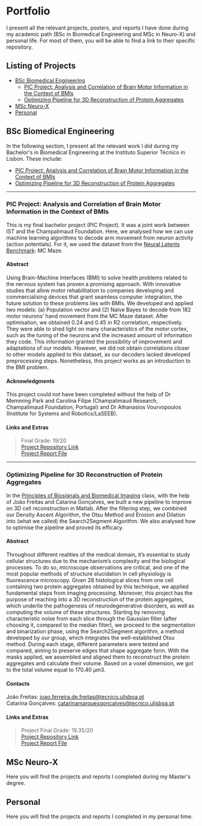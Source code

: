 # Portfolio
I present all the relevant projects, posters, and reports I have done during my academic path (BSc in Biomedical Engineering and MSc in Neuro-X) and personal life. For most of them, you will be able to find a link to their specific repository.

## Listing of Projects
- [BSc Biomedical Engineering](#bsc-biomedical-engineering)
    - [PIC Project: Analysis and Correlation of Brain Motor Information in the Context of BMIs](#pic-project-analysis-and-correlation-of-brain-motor-information-in-the-context-of-bmis)
    - [Optimizing Pipeline for 3D Reconstruction of Protein Aggregates](#optimizing-pipeline-for-3d-reconstruction-of-protein-aggregates)
- [MSc Neuro-X](#msc-neuro-x)
- [Personal](#personal)

## BSc Biomedical Engineering
In the following section, I present all the relevant work I did during my Bachelor's in Biomedical Engineering at the Instituto Superior Técnico in Lisbon. These include:
- [PIC Project: Analysis and Correlation of Brain Motor Information in the Context of BMIs](#pic-project-analysis-and-correlation-of-brain-motor-information-in-the-context-of-bmis)
- [Optimizing Pipeline for 3D Reconstruction of Protein Aggregates](#optimizing-pipeline-for-3d-reconstruction-of-protein-aggregates)

---
### PIC Project: Analysis and Correlation of Brain Motor Information in the Context of BMIs
This is my final bachelor project (PIC Project). It was a joint work between IST and the Champalimaud Foundation. Here, we analysed how we can use machine learning algorithms to decode arm movement from neuron activity (action potentials). For it, we used the dataset from the [Neural Latents Benchmark](https://neurallatents.github.io/datasets): MC Maze.

#### Abstract
Using Brain-Machine Interfaces (BMI) to solve health problems related to the nervous system has proven a promising approach. With innovative studies that allow motor rehabilitation to companies developing and commercialising devices that grant seamless computer integration, the future solution to these problems lies with BMIs. We developed and applied two models: (a) Population vector and (2) Naïve Bayes to decode from 182 motor neurons’ hand movement from the MC Maze dataset. After optimisation, we obtained 0.24 and 0.45 in R2 correlation, respectively. They were able to shed light on many characteristics of the motor cortex, such as the tuning of the neurons and the increased amount of information they code. This information granted the possibility of improvement and adaptations of our models. However, we did not obtain correlations closer to other models applied to this dataset, as our decoders lacked developed
preprocessing steps. Nonetheless, this project works as an introduction to the BMI problem.

#### Acknowledgments
This project could not have been completed without the help of Dr Memming Park and Carolina Filipe (Champalimaud Research, Champalimaud Foundation, Portugal) and Dr Athanasios Vourvopoulos (Institute for Systems and Robotics/LaSEEB).

#### Links and Extras
> Final Grade: 19/20 <br>
> [Project Repository Link](https://github.com/GuilhermeCosta-Ferreira/PIC-Motor-Cortex-and-BMIs) <br>
> [Project Report File](./BSc%20Biomedical%20Engineering/Analysis%20and%20Correlation%20of%20Brain%20Motor%20Information%20in%20the%20Context%20of%20BMIs.pdf)

---
### Optimizing Pipeline for 3D Reconstruction of Protein Aggregates
In the [Principles of Biosignals and Biomedical Imaging](https://fenix.tecnico.ulisboa.pt/cursos/lebiom21/disciplina-curricular/845953938490063) class, with the help of João Freitas and Catarina Gonçalves, we built a new pipeline to improve on 3D cell reconstruction in Matlab. After the filtering step, we combined our Density Ascent Algorithm, the Otsu Method and Erosion and Dilation into (what we called) the Search2Segment Algorithm. We also analysed how to optimise the pipeline and proved its efficacy.

#### Abstract
Throughout different realities of the medical domain, it’s essential to study cellular structures due to the mechanism’s complexity and the biological processes. To do so, microscope observations are critical, and one of the most popular methods of structure elucidation in cell physiology is fluorescence microscopy. Given 28 histological slices from one cell containing two protein aggregates obtained by this technique, we applied fundamental steps from imaging processing. Moreover, this project has the purpose of reaching into a 3D reconstruction of the protein aggregates, which underlie the pathogenesis of neurodegenerative disorders, as well as computing the volume of these structures. Starting by removing characteristic noise from each slice through the Gaussian filter (after choosing it, compared to the median filter), we proceed to the segmentation and binarization phase, using the Search2Segment algorithm, a method developed by our group, which integrates the well-established Otsu method. During each stage, different parameters were tested and compared, aiming to preserve edges that shape aggregate form. With the masks applied, we assembled and aligned them to reconstruct the protein aggregates and calculate their volume. Based on a voxel dimension, we got to the total volume equal to 170.40 μm3.

#### Contacts
João Freitas: joao.ferreira.de.freitas@tecnico.ulisboa.pt <br>
Catarina Gonçalves: catarinamarquesgoncalves@tecnico.ulisboa.pt

#### Links and Extras
> Project Final Grade: 19.35/20 <br>
> [Project Repository Link](https://github.com/GuilhermeCosta-Ferreira/3DReconstruction) <br>
> [Project Report File](./BSc%20Biomedical%20Engineering/Optimizing%20Pipeline%20for%203D%20Reconstruction%20of%20Protein%20Aggregates.pdf)

## MSc Neuro-X
Here you will find the projects and reports I completed during my Master's degree.

## Personal
Here you will find the projects and reports I completed in my personal time.